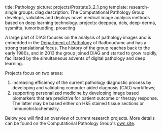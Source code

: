title: Pathology
picture: projects/Prostate3_2_1.png
template: research-single
groups: diag
description: The Computational Pathology Group develops, validates and deploys novel medical image analysis methods based on deep learning technology.
projects: deeppca, dcis, deep-derma, sysmifta, tumorbudding, proacting

A large part of DIAG focuses on the analysis of pathology images and is embedded in the [Department of Pathology](https://www.radboudumc.nl/en/research/departments/pathology) of Radboudumc and has a strong translational focus. The history of the group reaches back to the early 1980s, and in 2013 the group joined DIAG and started to grow rapidly, facilitated by the simultaneous advents of digital pathology and deep learning. 

Projects focus on two areas:

1. increasing efficiency of the current pathology diagnostic process by developing and validating computer aided diagnosis (CAD) workflows;
2. supporting personalized medicine by developing image based biomarkers that are predictive for patient outcome or therapy response. The latter may be based either on H&E stained tissue sections or immunohistochemistry.

Below you will find an overview of current research projects. More details can be found on the Computational Pathology Group's [own site](https://www.computationalpathologygroup.eu/).
